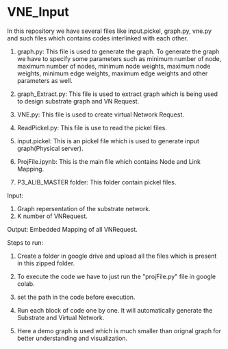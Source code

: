 # VNE_Input


In this repository we have several files like input.pickel, graph.py, vne.py and such files which contains codes interlinked with each other.

1. graph.py: This file is used to generate the graph. To generate the graph we have to specify some parameters such as minimum number of              node, maximum number of nodes, minimum node weights, maximum node weights, minimum edge weights, maximum edge weights and               other parameters as well.

2. graph_Extract.py: This file is used to extract graph which is being used to design substrate graph and VN Request.

3. VNE.py: This file is used to create virtual Network Request.

4. ReadPickel.py: This file is use to read the pickel files.

5. input.pickel: This is an pickel file which is used to generate input graph(Physical server).

6. ProjFile.ipynb: This is the main file which contains Node and Link Mapping.

7. P3_ALIB_MASTER folder: This folder contain pickel files.

Input:
1. Graph repersentation of the substrate network.
2. K number of VNRequest.

Output:
Embedded Mapping of all VNRequest.

Steps to run:

1. Create a folder in google drive and upload all the files which is present in this zipped folder.

2. To execute the code we have to just run the "projFile.py" file in google colab. 

3. set the path in the code before execution.

4. Run each block of code one by one. It will automatically generate the Substrate and Virtual Network.

5. Here a demo graph is used which is much smaller than orignal graph for better understanding and visualization.
